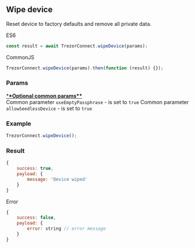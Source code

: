 ## Wipe device

Reset device to factory defaults and remove all private data.

ES6

```javascript
const result = await TrezorConnect.wipeDevice(params);
```

CommonJS

```javascript
TrezorConnect.wipeDevice(params).then(function (result) {});
```

### Params

[\***\*Optional common params\*\***](commonParams.md)
<br>
Common parameter `useEmptyPassphrase` - is set to `true`
Common parameter `allowSeedlessDevice` - is set to `true`

### Example

```javascript
TrezorConnect.wipeDevice();
```

### Result

```javascript
{
    success: true,
    payload: {
        message: 'Device wiped'
    }
}
```

Error

```javascript
{
    success: false,
    payload: {
        error: string // error message
    }
}
```
